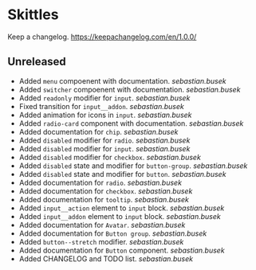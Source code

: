 # Skittles

Keep a changelog. https://keepachangelog.com/en/1.0.0/

## Unreleased
 - Added `menu` compoenent with documentation. _sebastian.busek_
 - Added `switcher` compoenent with documentation. _sebastian.busek_
 - Added `readonly` modifier for `input`. _sebastian.busek_
 - Fixed transition for `input__addon`. _sebastian.busek_
 - Added animation for icons in `input`. _sebastian.busek_
 - Added `radio-card` component with documentation. _sebastian.busek_
 - Added documentation for `chip`. _sebastian.busek_
 - Added `disabled` modifier for `radio`. _sebastian.busek_
 - Added `disabled` modifier for `input`. _sebastian.busek_
 - Added `disabled` modifier for `checkbox`. _sebastian.busek_
 - Added `disabled` state and modifier for `button-group`. _sebastian.busek_
 - Added `disabled` state and modifier for `button`. _sebastian.busek_
 - Added documentation for `radio`. _sebastian.busek_
 - Added documentation for `checkbox`. _sebastian.busek_
 - Added documentation for `tooltip`. _sebastian.busek_
 - Added `input__action` element to `input` block. _sebastian.busek_
 - Added `input__addon` element to `input` block. _sebastian.busek_
 - Added documentation for `Avatar`. _sebastian.busek_
 - Added documentation for `Button group`. _sebastian.busek_
 - Added `button--stretch` modifier. _sebastian.busek_
 - Added documentation for `Button` component. _sebastian.busek_
 - Added CHANGELOG and TODO list. _sebastian.busek_
